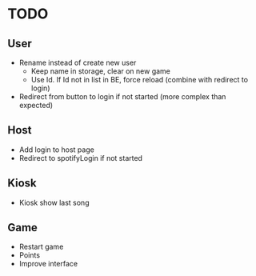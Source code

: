 # TODO
## User
- Rename instead of create new user
    - Keep name in storage, clear on new game
    - Use Id. If Id not in list in BE, force reload (combine with redirect to login)
- Redirect from button to login if not started (more complex than expected)

## Host
- Add login to host page
- Redirect to spotifyLogin if not started

## Kiosk
- Kiosk show last song

## Game
- Restart game
- Points
- Improve interface

